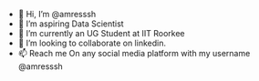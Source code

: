 - 👋 Hi, I’m @amresssh
- 👀 I’m aspiring Data Scientist
- 🌱 I’m currently an UG Student at IIT Roorkee
- 💞️ I’m looking to collaborate on linkedin.
- 📫 Reach me On any social media platform with my username @amresssh

<!---
amresssh/amresssh is a ✨ special ✨ repository because its `README.md` (this file) appears on your GitHub profile.
You can click the Preview link to take a look at your changes.
--->
